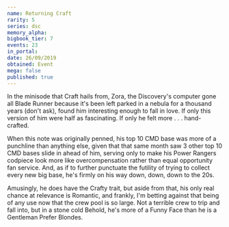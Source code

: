 ```yaml
---
name: Returning Craft
rarity: 5
series: dsc
memory_alpha:
bigbook_tier: 7
events: 23
in_portal:
date: 26/09/2019
obtained: Event
mega: false
published: true
---
```


In the minisode that Craft hails from, Zora, the Discovery's computer gone all Blade Runner because it's been left parked in a nebula for a thousand years (don't ask), found him interesting enough to fall in love. If only this version of him were half as fascinating. If only he felt more . . . hand-crafted.

When this note was originally penned, his top 10 CMD base was more of a punchline than anything else, given that that same month saw 3 other top 10 CMD bases slide in ahead of him, serving only to make his Power Rangers codpiece look more like overcompensation rather than equal opportunity fan service. And, as if to further punctuate the futility of trying to collect every new big base, he's firmly on his way down, down, down to the 20s.

Amusingly, he does have the Crafty trait, but aside from that, his only real chance at relevance is Romantic, and frankly, I'm betting against that being of any use now that the crew pool is so large. Not a terrible crew to trip and fall into, but in a stone cold Behold, he's more of a Funny Face than he is a Gentleman Prefer Blondes.
